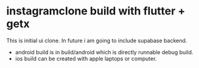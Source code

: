 # instagramclone build with flutter + getx

This is initial ui clone.
In future i am going to  include supabase backend.

* android build is in build/android which is directly runnable debug build.
*  ios build can be created with apple laptops or computer.
